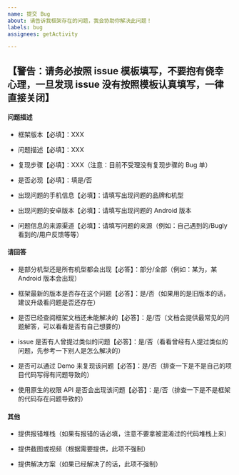 ```yaml
---
name: 提交 Bug
about: 请告诉我框架存在的问题，我会协助你解决此问题！
labels: bug
assignees: getActivity

---
```


## 【警告：请务必按照 issue 模板填写，不要抱有侥幸心理，一旦发现 issue 没有按照模板认真填写，一律直接关闭】

#### 问题描述

* 框架版本【必填】：XXX

* 问题描述【必填】：XXX

* 复现步骤【必填】：XXX（注意：目前不受理没有复现步骤的 Bug 单）

* 是否必现【必填】：填是/否

* 出现问题的手机信息【必填】：请填写出现问题的品牌和机型

* 出现问题的安卓版本【必填】：请填写出现问题的 Android 版本

* 问题信息的来源渠道【必填】：请填写问题的来源（例如：自己遇到的/Bugly 看到的/用户反馈等等）

#### 请回答

* 是部分机型还是所有机型都会出现【必答】：部分/全部（例如：某为，某 Android 版本会出现）

* 框架最新的版本是否存在这个问题【必答】：是/否（如果用的是旧版本的话，建议升级看问题是否还存在）

* 是否已经查阅框架文档还未能解决的【必答】：是/否（文档会提供最常见的问题解答，可以看看是否有自己想要的）

* issue 是否有人曾提过类似的问题【必答】：是/否（看看曾经有人提过类似的问题，先参考一下别人是怎么解决的）

* 是否可以通过 Demo 来复现该问题【必答】：是/否（排查一下是不是自己的项目代码写得有问题导致的）

* 使用原生的权限 API 是否会出现该问题【必答】：是/否（排查一下是不是框架的代码存在问题导致的）

#### 其他

* 提供报错堆栈（如果有报错的话必填，注意不要拿被混淆过的代码堆栈上来）

* 提供截图或视频（根据需要提供，此项不强制）

* 提供解决方案（如果已经解决了的话，此项不强制）